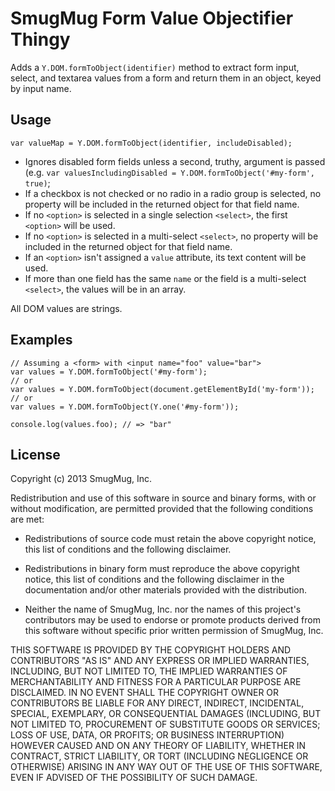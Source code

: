 SmugMug Form Value Objectifier Thingy
=====================================

Adds a `Y.DOM.formToObject(identifier)` method to extract form input, select,
and textarea values from a form and return them in an object, keyed by input
name.

Usage
-----

```
var valueMap = Y.DOM.formToObject(identifier, includeDisabled);
```

* Ignores disabled form fields unless a second, truthy, argument is passed
  (e.g. `var valuesIncludingDisabled = Y.DOM.formToObject('#my-form', true)`;
* If a checkbox is not checked or no radio in a radio group is selected, no
  property will be included in the returned object for that field name.
* If no `<option>` is selected in a single selection `<select>`, the first
  `<option>` will be used.
* If no `<option>` is selected in a multi-select `<select>`, no property will be
  included in the returned object for that field name.
* If an `<option>` isn't assigned a `value` attribute, its text content will be
  used.
* If more than one field has the same `name` or the field is a multi-select
  `<select>`, the values will be in an array.

All DOM values are strings.

Examples
--------

```
// Assuming a <form> with <input name="foo" value="bar">
var values = Y.DOM.formToObject('#my-form');
// or
var values = Y.DOM.formToObject(document.getElementById('my-form'));
// or
var values = Y.DOM.formToObject(Y.one('#my-form'));

console.log(values.foo); // => "bar"
```

License
-------

Copyright (c) 2013 SmugMug, Inc.

Redistribution and use of this software in source and binary forms, with or
without modification, are permitted provided that the following conditions are
met:

  * Redistributions of source code must retain the above copyright notice, this
    list of conditions and the following disclaimer.

  * Redistributions in binary form must reproduce the above copyright notice,
    this list of conditions and the following disclaimer in the documentation
    and/or other materials provided with the distribution.

  * Neither the name of SmugMug, Inc. nor the names of this project's
    contributors may be used to endorse or promote products derived from this
    software without specific prior written permission of SmugMug, Inc.

THIS SOFTWARE IS PROVIDED BY THE COPYRIGHT HOLDERS AND CONTRIBUTORS "AS IS" AND
ANY EXPRESS OR IMPLIED WARRANTIES, INCLUDING, BUT NOT LIMITED TO, THE IMPLIED
WARRANTIES OF MERCHANTABILITY AND FITNESS FOR A PARTICULAR PURPOSE ARE
DISCLAIMED. IN NO EVENT SHALL THE COPYRIGHT OWNER OR CONTRIBUTORS BE LIABLE FOR
ANY DIRECT, INDIRECT, INCIDENTAL, SPECIAL, EXEMPLARY, OR CONSEQUENTIAL DAMAGES
(INCLUDING, BUT NOT LIMITED TO, PROCUREMENT OF SUBSTITUTE GOODS OR SERVICES;
LOSS OF USE, DATA, OR PROFITS; OR BUSINESS INTERRUPTION) HOWEVER CAUSED AND ON
ANY THEORY OF LIABILITY, WHETHER IN CONTRACT, STRICT LIABILITY, OR TORT
(INCLUDING NEGLIGENCE OR OTHERWISE) ARISING IN ANY WAY OUT OF THE USE OF THIS
SOFTWARE, EVEN IF ADVISED OF THE POSSIBILITY OF SUCH DAMAGE.

